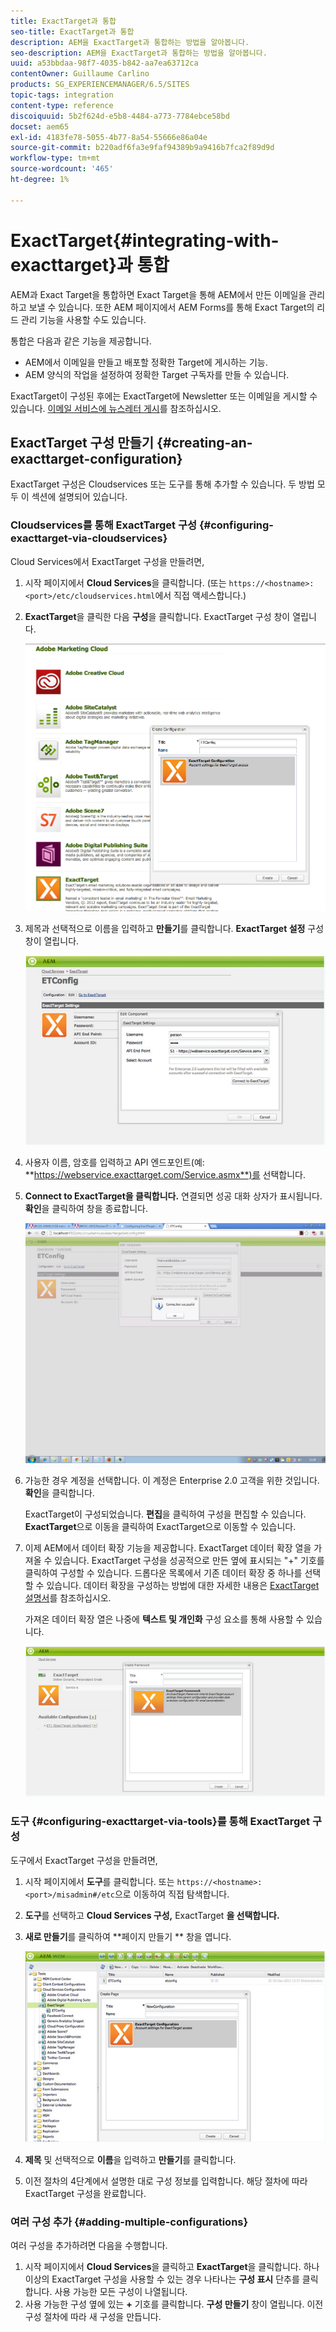 ```yaml
---
title: ExactTarget과 통합
seo-title: ExactTarget과 통합
description: AEM을 ExactTarget과 통합하는 방법을 알아봅니다.
seo-description: AEM을 ExactTarget과 통합하는 방법을 알아봅니다.
uuid: a53bbdaa-98f7-4035-b842-aa7ea63712ca
contentOwner: Guillaume Carlino
products: SG_EXPERIENCEMANAGER/6.5/SITES
topic-tags: integration
content-type: reference
discoiquuid: 5b2f624d-e5b8-4484-a773-7784ebce58bd
docset: aem65
exl-id: 4183fe78-5055-4b77-8a54-55666e86a04e
source-git-commit: b220adf6fa3e9faf94389b9a9416b7fca2f89d9d
workflow-type: tm+mt
source-wordcount: '465'
ht-degree: 1%

---
```


# ExactTarget{#integrating-with-exacttarget}과 통합

AEM과 Exact Target을 통합하면 Exact Target을 통해 AEM에서 만든 이메일을 관리하고 보낼 수 있습니다. 또한 AEM 페이지에서 AEM Forms를 통해 Exact Target의 리드 관리 기능을 사용할 수도 있습니다.

통합은 다음과 같은 기능을 제공합니다.

* AEM에서 이메일을 만들고 배포할 정확한 Target에 게시하는 기능.
* AEM 양식의 작업을 설정하여 정확한 Target 구독자를 만들 수 있습니다.

ExactTarget이 구성된 후에는 ExactTarget에 Newsletter 또는 이메일을 게시할 수 있습니다. [이메일 서비스에 뉴스레터 게시](/help/sites-authoring/personalization.md)를 참조하십시오.

## ExactTarget 구성 만들기 {#creating-an-exacttarget-configuration}

ExactTarget 구성은 Cloudservices 또는 도구를 통해 추가할 수 있습니다. 두 방법 모두 이 섹션에 설명되어 있습니다.

### Cloudservices를 통해 ExactTarget 구성 {#configuring-exacttarget-via-cloudservices}

Cloud Services에서 ExactTarget 구성을 만들려면,

1. 시작 페이지에서 **Cloud Services**&#x200B;을 클릭합니다. (또는 `https://<hostname>:<port>/etc/cloudservices.html`에서 직접 액세스합니다.)
1. **ExactTarget**&#x200B;을 클릭한 다음 **구성**&#x200B;을 클릭합니다. ExactTarget 구성 창이 열립니다.

   ![chlimage_1-19](assets/chlimage_1-19.png)

1. 제목과 선택적으로 이름을 입력하고 **만들기**&#x200B;를 클릭합니다. **ExactTarget 설정** 구성 창이 열립니다.

   ![chlimage_1](assets/chlimage_1.jpeg)

1. 사용자 이름, 암호를 입력하고 API 엔드포인트(예: **https://webservice.exacttarget.com/Service.asmx**)를 선택합니다.
1. **Connect to ExactTarget을 클릭합니다.** 연결되면 성공 대화 상자가 표시됩니다. **확인**&#x200B;을 클릭하여 창을 종료합니다.

   ![chlimage_1-1](assets/chlimage_1-1.jpeg)

1. 가능한 경우 계정을 선택합니다. 이 계정은 Enterprise 2.0 고객을 위한 것입니다. **확인**&#x200B;을 클릭합니다.

   ExactTarget이 구성되었습니다. **편집**&#x200B;을 클릭하여 구성을 편집할 수 있습니다. **ExactTarget**&#x200B;으로 이동을 클릭하여 ExactTarget으로 이동할 수 있습니다.

1. 이제 AEM에서 데이터 확장 기능을 제공합니다. ExactTarget 데이터 확장 열을 가져올 수 있습니다. ExactTarget 구성을 성공적으로 만든 옆에 표시되는 &quot;+&quot; 기호를 클릭하여 구성할 수 있습니다. 드롭다운 목록에서 기존 데이터 확장 중 하나를 선택할 수 있습니다. 데이터 확장을 구성하는 방법에 대한 자세한 내용은 [ExactTarget 설명서](https://help.exacttarget.com/en/documentation/exacttarget/subscribers/data_extensions_and_data_relationships)를 참조하십시오.

   가져온 데이터 확장 열은 나중에 **텍스트 및 개인화** 구성 요소를 통해 사용할 수 있습니다.

   ![chlimage_1-2](assets/chlimage_1-2.jpeg)

### 도구 {#configuring-exacttarget-via-tools}를 통해 ExactTarget 구성

도구에서 ExactTarget 구성을 만들려면,

1. 시작 페이지에서 **도구**&#x200B;를 클릭합니다. 또는 `https://<hostname>:<port>/misadmin#/etc`으로 이동하여 직접 탐색합니다.
1. **도구**&#x200B;를 선택하고 **Cloud Services 구성,** ExactTarget **을 선택합니다.**
1. **새로 만들기**&#x200B;를 클릭하여 **페이지 만들기 ** 창을 엽니다.

   ![chlimage_1-34](assets/chlimage_1-3.jpeg)

1. **제목** 및 선택적으로 **이름**&#x200B;을 입력하고 **만들기**&#x200B;를 클릭합니다.
1. 이전 절차의 4단계에서 설명한 대로 구성 정보를 입력합니다. 해당 절차에 따라 ExactTarget 구성을 완료합니다.

### 여러 구성 추가 {#adding-multiple-configurations}

여러 구성을 추가하려면 다음을 수행합니다.

1. 시작 페이지에서 **Cloud Services**&#x200B;을 클릭하고 **ExactTarget**&#x200B;을 클릭합니다. 하나 이상의 ExactTarget 구성을 사용할 수 있는 경우 나타나는 **구성 표시** 단추를 클릭합니다. 사용 가능한 모든 구성이 나열됩니다.
1. 사용 가능한 구성 옆에 있는 **+** 기호를 클릭합니다. **구성 만들기** 창이 열립니다. 이전 구성 절차에 따라 새 구성을 만듭니다.
